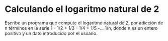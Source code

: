 # Calculando el logaritmo natural de 2

Escribe un programa que compute el logaritmo natural de 2, por adicción de n términos en la serie 1 - 1/2 + 1/3 - 1/4 + 1/5 -... 1/n, donde n es un entero positivo y un dato introducido por el usuario.